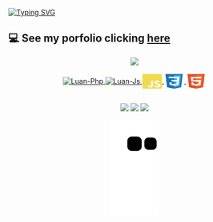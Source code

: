 [![Typing SVG](https://readme-typing-svg.demolab.com?font=Fira+Code&size=20&duration=4500&pause=800&color=F7F7F7&center=true&vCenter=true&width=1000&lines=Hello!+I'm+Luan+Roger+and+i'm+a+Web+Developer!+%F0%9F%94%B1;You+can+see+my+portfolio+clicking+below)](https://git.io/typing-svg)

## 💻 See my porfolio clicking <a href="http://luanrogerr.000webhostapp.com" target="_blank">here</a>


  <div align="center">
  <a href="https://github.com/luanrogerr">
    <img height="130em" src="https://github-readme-stats.vercel.app/api/top-langs/?username=luanrogerr&hide=stars,prs,contribs&layout=compact&langs_count=10&title_color=30647A&theme=gradient"/>
    
  <img align="center" alt="Luan-Php" height="30" width="40" 
src="https://cdn.jsdelivr.net/gh/devicons/devicon/icons/php/php-plain.svg">
  <img align="center" alt="Luan-Js" height="30" width="40" src="https://cdn.jsdelivr.net/gh/devicons/devicon/icons/mysql/mysql-original-wordmark.svg">
  <img align="center" alt="Luan-Js" height="30" width="40" src="https://raw.githubusercontent.com/devicons/devicon/master/icons/javascript/javascript-plain.svg">
  <img align="center" alt="Luan-CSS" height="30" width="40" src="https://raw.githubusercontent.com/devicons/devicon/master/icons/css3/css3-original.svg">
  <img align="center" alt="Luan-HTML" height="30" width="40" src="https://raw.githubusercontent.com/devicons/devicon/master/icons/html5/html5-original.svg">
  
</div>
  
  ##
 
<div align="center"> 
  
  <a href="https://www.linkedin.com/in/luanrogerr" target="_blank"><img src="https://img.shields.io/badge/LinkedIn-0077B5?style=for-the-badge&logo=linkedin&logoColor=white"></a>
  <a href="luaanroger1234@gmail.com" target="_blank"><img src="https://img.shields.io/badge/Gmail-D14836?style=for-the-badge&logo=gmail&logoColor=white"></a>
  <a href="https://api.whatsapp.com/send?phone=5521966628528&text=Hello!%20i%20came%20from%20Github.%20Can%20we%20talk%3F" target="_blank"><img src="https://img.shields.io/badge/WhatsApp-25D366?style=for-the-badge&logo=whatsapp&logoColor=white">
  
  ![Snake animation](https://github.com/luanrogerr/luanrogerr/blob/output/github-contribution-grid-snake.svg)
 
</div>
  
  
